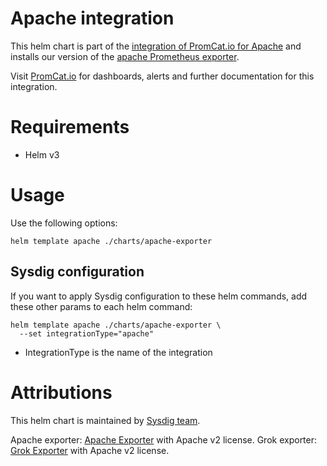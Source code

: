 # Apache integration
This helm chart is part of the [integration of PromCat.io for Apache](https://promcat.io/apps/apache) and installs our version of the [apache Prometheus exporter](https://github.com/Lusitaniae/apache_exporter).

Visit [PromCat.io](https://promcat.io/apps/apache) for dashboards, alerts and further documentation for this integration. 

# Requirements
* Helm v3

# Usage

Use the following options: 
```
helm template apache ./charts/apache-exporter
```

## Sysdig configuration

If you want to apply Sysdig configuration to these helm commands, add these other params to each helm command:

```
helm template apache ./charts/apache-exporter \
  --set integrationType="apache"
```

- IntegrationType is the name of the integration

# Attributions
This helm chart is maintained by [Sysdig team](https://sysdig.com/).

Apache exporter: [Apache Exporter](https://github.com/Lusitaniae/apache_exporter) with Apache v2 license. 
Grok exporter: [Grok Exporter](https://github.com/fstab/grok_exporter) with Apache v2 license. 